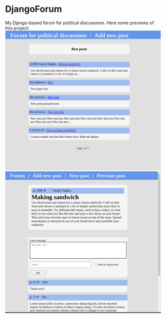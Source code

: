 # DjangoForum
My Django-based forum for political discussions.
Here some previews of this project:
![alt text](https://github.com/IliaTrofimov/DjangoForum/blob/master/main_page.png?raw=true)
![alt text](https://github.com/IliaTrofimov/DjangoForum/blob/master/post_details.png?raw=true)
